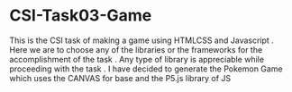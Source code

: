 # CSI-Task03-Game

This is the CSI task of making a game using HTMLCSS and Javascript . Here we are to choose any of the libraries or the frameworks for the accomplishment of the task . Any type of library is appreciable while proceeding with  the task . I have decided to generate the Pokemon Game which uses the CANVAS for base and the P5.js library of JS 
